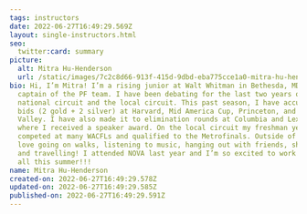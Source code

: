 ```yaml
---
tags: instructors
date: 2022-06-27T16:49:29.569Z
layout: single-instructors.html
seo:
  twitter:card: summary
picture:
  alt: Mitra Hu-Henderson
  url: /static/images/7c2c8d66-913f-415d-9dbd-eba775cce1a0-mitra-hu-henderson.jpeg
bio: Hi, I’m Mitra! I’m a rising junior at Walt Whitman in Bethesda, MD and a
  captain of the PF team. I have been debating for the last two years on the
  national circuit and the local circuit. This past season, I have accumulated 4
  bids (2 gold + 2 silver) at Harvard, Mid America Cup, Princeton, and Apple
  Valley. I have also made it to elimination rounds at Columbia and Lexington,
  where I received a speaker award. On the local circuit my freshman year, I
  competed at many WACFLs and qualified to the Metrofinals. Outside of debate, I
  love going on walks, listening to music, hanging out with friends, shopping,
  and travelling! I attended NOVA last year and I’m so excited to work with you
  all this summer!!!
name: Mitra Hu-Henderson
created-on: 2022-06-27T16:49:29.578Z
updated-on: 2022-06-27T16:49:29.585Z
published-on: 2022-06-27T16:49:29.591Z
---
```


